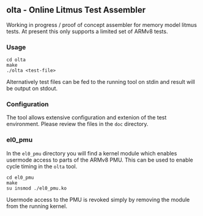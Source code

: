 ## olta - Online Litmus Test Assembler

Working in progress / proof of concept assembler for memory model litmus tests.
At present this only supports a limited set of ARMv8 tests.

### Usage

    cd olta
    make
    ./olta <test-file>

Alternatively test files can be fed to the running tool on stdin and result will be output on stdout.

### Configuration

The tool allows extensive configuration and extenion of the test environment.
Please review the files in the `doc` directory.

### el0_pmu

In the `el0_pmu` directory you will find a kernel module which enables usermode access to parts of the ARMv8 PMU.  This can be used to enable cycle timing in the `olta` tool.

    cd el0_pmu
    make
    su insmod ./el0_pmu.ko

Usermode access to the PMU is revoked simply by removing the module from the running kernel.
